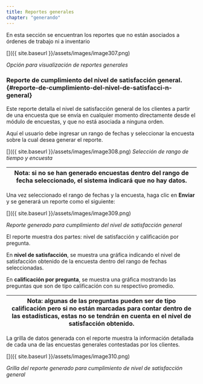 ```yaml
---
title: Reportes generales
chapter: "generando"
---
```


En esta sección se encuentran los reportes que no están asociados a órdenes de trabajo ni a inventario

[]({{ site.baseurl }}/assets/images/image307.png)

_Opción para visualización de reportes generales_

### **Reporte de cumplimiento del nivel de satisfacción general.** {#reporte-de-cumplimiento-del-nivel-de-satisfacci-n-general}

Este reporte detalla el nivel de satisfacción general de los clientes a partir de una encuesta que se envía en cualquier momento directamente desde el módulo de encuestas, y que no está asociada a ninguna orden.

Aquí el usuario debe ingresar un rango de fechas y seleccionar la encuesta sobre la cual desea generar el reporte.

[]({{ site.baseurl }}/assets/images/image308.png)
_Selección de rango de tiempo y encuesta_

| **Nota**: si no se han generado encuestas dentro del rango de fecha seleccionado, el sistema indicará que no hay datos. |
| --- |

Una vez seleccionado el rango de fechas y la encuesta, haga clic en **Enviar** y se generará un reporte como el siguiente:

[]({{ site.baseurl }}/assets/images/image309.png)

_Reporte generado para cumplimiento del nivel de satisfacción general_

El reporte muestra dos partes: nivel de satisfacción y calificación por pregunta.

En **nivel de satisfacción**, se muestra una gráfica indicando el nivel de satisfacción obtenido de la encuesta dentro del rango de fechas seleccionadas.

En **calificación por pregunta**, se muestra una gráfica mostrando las preguntas que son de tipo calificación con su respectivo promedio.

| **Nota**: algunas de las preguntas pueden ser de tipo calificación pero si no están marcadas para contar dentro de las estadísticas, estas no se tendrán en cuenta en el nivel de satisfacción obtenido. |
| --- |

La grilla de datos generada con el reporte muestra la información detallada de cada una de las encuestas generales contestadas por los clientes.

[]({{ site.baseurl }}/assets/images/image310.png)

_Grilla del reporte generado para cumplimiento de nivel de satisfacción general_
